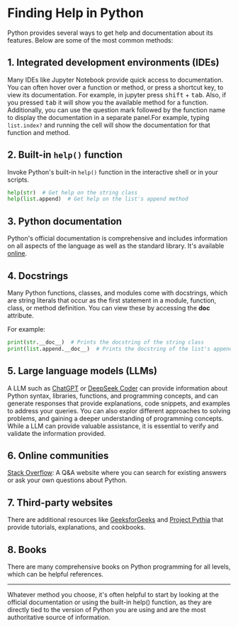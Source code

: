 # Finding Help in Python

Python provides several ways to get help and documentation about its features. Below are some of the most common methods:

## 1. Integrated development environments (IDEs) 
Many IDEs like Jupyter Notebook provide quick access to documentation. You can often hover over a function or method, or press a shortcut key, to view its documentation. For example, in jupyter press <kbd>shift</kbd> + <kbd>tab</kbd>. Also, if you pressed <kbd>tab</kbd> it will show you the available method for a function. Additionally, you can use the question mark followed by the function name to display the documentation in a separate panel.For example, typing `list.index?` and running the cell will show the documentation for that function and method.

## 2. Built-in `help()` function

Invoke Python's built-in `help()` function in the interactive shell or in your scripts.

```python
help(str)  # Get help on the string class
help(list.append)  # Get help on the list's append method
````

## 3. Python documentation 
Python's official documentation is comprehensive and includes information on all aspects of the language as well as the standard library. It's available [online](docs.python.org).

## 4. Docstrings 
Many Python functions, classes, and modules come with docstrings, which are string literals that occur as the first statement in a module, function, class, or method definition. You can view these by accessing the __doc__ attribute.

For example:
```python
print(str.__doc__)  # Prints the docstring of the string class
print(list.append.__doc__)  # Prints the docstring of the list's append method
````

## 5. Large language models (LLMs)
A LLM such as [ChatGPT](https://chat.openai.com/) or [DeepSeek Coder](https://chat.deepseek.com/coder) can provide information about Python syntax, libraries, functions, and programming concepts, and can generate responses that provide explanations, code snippets, and examples to address your queries. You can also explor different approaches to solving problems, and gaining a deeper understanding of programming concepts. While a LLM can provide valuable assistance, it is essential to verify and validate the information provided.

## 6. Online communities
[Stack Overflow](https://stackoverflow.com/): A Q&A website where you can search for existing answers or ask your own questions about Python.

## 7. Third-party websites 
There are additional resources like [GeeksforGeeks](https://www.geeksforgeeks.org/python-programming-language/) and [Project Pythia](https://projectpythia.org/) that provide tutorials, explanations, and cookbooks.

## 8. Books
There are many comprehensive books on Python programming for all levels, which can be helpful references.

----

Whatever method you choose, it's often helpful to start by looking at the official documentation or using the built-in help() function, as they are directly tied to the version of Python you are using and are the most authoritative source of information.
